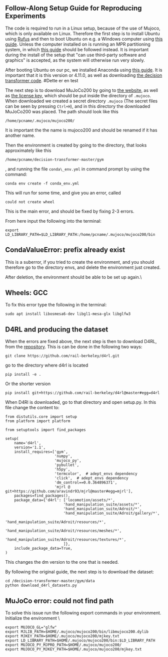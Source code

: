 ## Follow-Along Setup Guide for Reproducing Experiments

The code is required to run in a Linux setup, because of the use of Mujoco, which is only available on Linux. Therefore the first step is to install Ubuntu using [Rufus](https://rufus.ie/en/) and then to boot Ubuntu on e.g. a Windows computer using [this guide](https://itsfoss.com/install-ubuntu-1404-dual-boot-mode-windows-8-81-uefi/?fbclid=IwAR0wImYmF4EMh3DvoUI2stqLJ293N4p-tglvzx06UVyum-E3rWfJaQIlFNw). Unless the computer installed on is running an MPR partitioning system, in which [this guide](https://itsfoss.com/install-ubuntu-dual-boot-mode-windows/) should be followed instead. It is important during the install of the setup that "can use third-party software and graphics" is accepted, as the system will otherwise run very slowly.

After booting Ubuntu on our pc, we installed Anaconda using [this guide](https://linuxize.com/post/how-to-install-anaconda-on-ubuntu-20-04/). It is important that it is this version or 4.11.0, as well as downloading [the decision transformer code](https://github.com/kzl/decision-transformer). 
#Dette er en test

The next step is to download MuJoCo200 by going to [the website](https://roboti.us/download.html), as well as [the license key](https://roboti.us/file/mjkey.txt), which should be put inside the directory of ````.mujoco````. When downloaded we created a secret directory ````.mujoco```` (The secret files can be seen by pressing ````Ctrl+H````), and in this directory the downloaded MuJoCo200 was placed. The path should look like this 
````
/home/pcname/.mujoco/mujoco200/
````
It is important the the name is mujoco200 and should be renamed if it has another name. 


Then the environment is created by going to the directory, that looks approximately like this 

```
/home/pcname/decision-transformer-master/gym
```
, and running the file ````conda\_env.yml```` in command prompt by using the command: 
```
conda env create -f conda_env.yml
```


This will run for some time, and give you an error, called 
````
could not create wheel
````
This is the main error, and should be fixed by fixing 2-3 errors. 


From here input the following into the terminal:

````
export LD_LIBRARY_PATH=$LD_LIBRARY_PATH:/home/pcname/.mujoco/mujoco200/bin
````




## CondaValueError: prefix already exist
This is a suberror, if you tried to create the environment, and you should therefore go to the directory envs, and delete the environment just created. 

After deletion, the environment should be able to be set up again.\\ 


## Wheels: GCC
To fix this error type the following in the terminal:
````
sudo apt install libosmesa6-dev libgl1-mesa-glx libglfw3
````
## D4RL and producing the dataset
When the errors are fixed above, the next step is then to download D4RL, from the [repository](https://github.com/rail-berkeley/d4rl). This is can be done in the following two ways:


````
git clone https://github.com/rail-berkeley/d4rl.git
````
go to the directory where d4rl is located
````
pip install -e .
````


Or the shorter version

````
pip install git+https://github.com/rail-berkeley/d4rl@master#egg=d4rl
````

When D4Rl is downloaded, go to that directory and open setup.py. In this file change the content to:
````
from distutils.core import setup
from platform import platform

from setuptools import find_packages

setup(
    name='d4rl',
    version='1.1',
    install_requires=['gym',
                      'numpy',
                      'mujoco_py',
                      'pybullet',
                      'h5py',
                      'termcolor',  # adept_envs dependency
                      'click',  # adept_envs dependency
                      'dm_control==0.0.364896371', 
                      'mjrl @ git+https://github.com/aravindr93/mjrl@master#egg=mjrl'],
    packages=find_packages(),
    package_data={'d4rl': ['locomotion/assets/*',
                          'hand_manipulation_suite/assets/*',
                          'hand_manipulation_suite/Adroit/*',
                          'hand_manipulation_suite/Adroit/gallery/*',
                          'hand_manipulation_suite/Adroit/resources/*',
                          'hand_manipulation_suite/Adroit/resources/meshes/*',
                          'hand_manipulation_suite/Adroit/resources/textures/*',
                          ]},
    include_package_data=True,
)
````


This changes the dm version to the one that is needed. 

By following the original guide, the next step is to download the dataset:

````
cd /decision-transformer-master/gym/data
python download_d4rl_datasets.py
````
## MuJoCo error: could not find path

To solve this issue run the following export commands in your environment. 
Initialize the environment \\


````
export MUJOCO_GL="glfw"
export MJLIB_PATH=$HOME/.mujoco/mujoco200/bin/libmujoco200.dylib
export MJKEY_PATH=$HOME/.mujoco/mujoco200/mjkey.txt
export LD_LIBRARY_PATH=$HOME/.mujoco/mujoco200/bin:$LD_LIBRARY_PATH
export MUJOCO_PY_MJPRO_PATH=$HOME/.mujoco/mujoco200/
export MUJOCO_PY_MJKEY_PATH=$HOME/.mujoco/mujoco200/mjkey.txt
````





